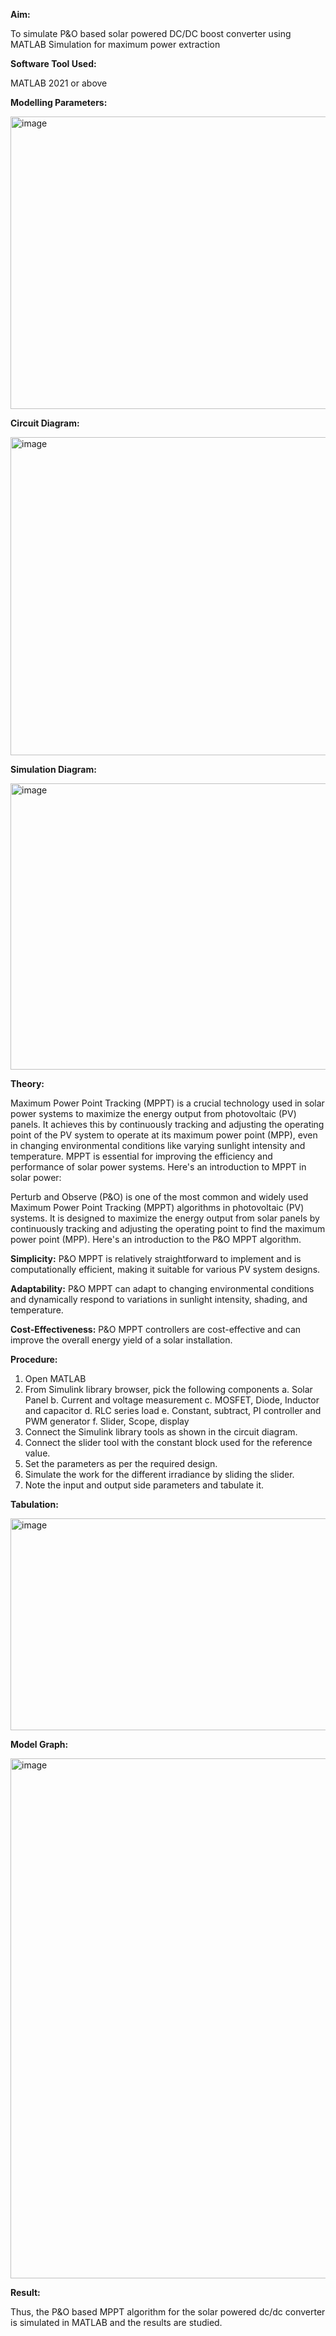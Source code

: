 **Aim:**

To simulate P&O based solar powered DC/DC boost converter using MATLAB Simulation for maximum power extraction

**Software Tool Used:**

MATLAB 2021 or above

**Modelling Parameters:**

<img width="733" height="468" alt="image" src="https://github.com/user-attachments/assets/0824a044-bf33-47fb-ab39-4b72c258fcbf" />

**Circuit Diagram:**

<img width="919" height="509" alt="image" src="https://github.com/user-attachments/assets/e9ac735b-6cb7-46bd-a8b8-870fbe44d6c2" />

**Simulation Diagram:**

<img width="1287" height="458" alt="image" src="https://github.com/user-attachments/assets/69f3387d-51d5-4488-9803-66fb86b43f8d" />

**Theory:**

Maximum Power Point Tracking (MPPT) is a crucial technology used in solar power systems to maximize the energy output from photovoltaic (PV) panels. It achieves this by continuously tracking and adjusting the operating point of the PV system to operate at its maximum power point (MPP), even in changing environmental conditions like varying sunlight intensity and temperature. MPPT is essential for improving the efficiency and performance of solar power systems. Here's an introduction to MPPT in solar power:

Perturb and Observe (P&O) is one of the most common and widely used Maximum Power Point Tracking (MPPT) algorithms in photovoltaic (PV) systems. It is designed to maximize the energy output from solar panels by continuously tracking and adjusting the operating point to find the maximum power point (MPP). Here's an introduction to the P&O MPPT algorithm.

**Simplicity:** P&O MPPT is relatively straightforward to implement and is computationally efficient, making it suitable for various PV system designs.

**Adaptability:** P&O MPPT can adapt to changing environmental conditions and dynamically respond to variations in sunlight intensity, shading, and temperature.

**Cost-Effectiveness:** P&O MPPT controllers are cost-effective and can improve the overall energy yield of a solar installation.

**Procedure:**

1.	Open MATLAB
2.	From Simulink library browser, pick the following components
  a.	Solar Panel
  b.	Current and voltage measurement
  c.	MOSFET, Diode, Inductor and capacitor
  d.	RLC series load
  e.	Constant, subtract, PI controller and PWM generator
  f.	Slider, Scope, display
3.	Connect the Simulink library tools as shown in the circuit diagram.
4.	Connect the slider tool with the constant block used for the reference value.
5.	Set the parameters as per the required design.
6.	Simulate the work for the different irradiance by sliding the slider. 
7.	Note the input and output side parameters and tabulate it.

**Tabulation:**

<img width="668" height="339" alt="image" src="https://github.com/user-attachments/assets/ea9ff061-cd41-4ceb-ad70-e6e317347913" />

**Model Graph:**

<img width="939" height="832" alt="image" src="https://github.com/user-attachments/assets/59868399-6e4f-411a-8b86-70026b541684" />

**Result:**

Thus, the P&O based MPPT algorithm for the solar powered dc/dc converter is simulated in MATLAB and the results are studied.
